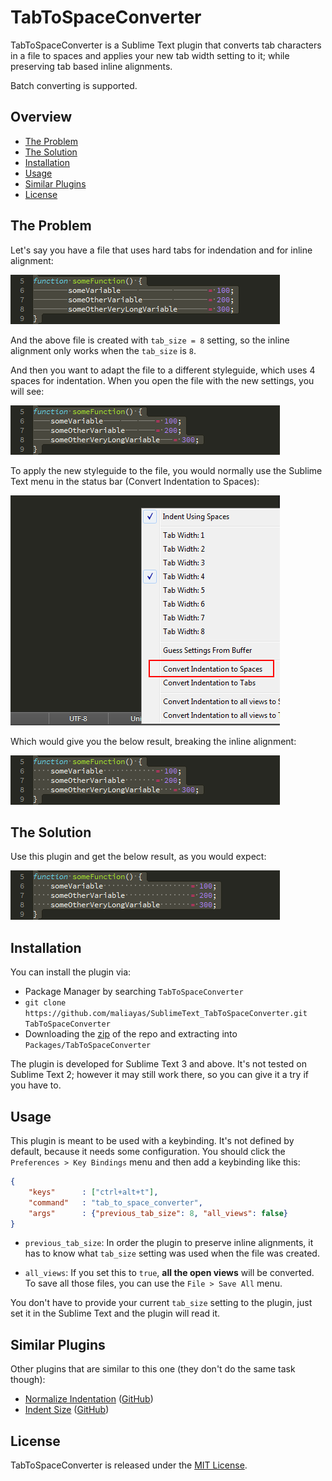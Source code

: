 # TabToSpaceConverter

TabToSpaceConverter is a Sublime Text plugin that converts tab characters in a file
to spaces and applies your new tab width setting to it; while preserving tab based
inline alignments.

Batch converting is supported.

## Overview

* [The Problem](#the-problem)
* [The Solution](#the-solution)
* [Installation](#installation)
* [Usage](#usage)
* [Similar Plugins](#similar-plugins)
* [License](#license)

## The Problem

Let's say you have a file that uses hard tabs for indendation and for inline
alignment:

![image-1](images/1.png)

And the above file is created with `tab_size = 8` setting, so the inline alignment
only works when the `tab_size` is `8`.

And then you want to adapt the file to a different styleguide, which uses 4 spaces
for indentation. When you open the file with the new settings, you will see:

![image-2](images/2.png)

To apply the new styleguide to the file, you would normally use the Sublime Text
menu in the status bar (Convert Indentation to Spaces):

![menu](images/menu.png)

Which would give you the below result, breaking the inline alignment:

![image-3](images/3.png)

## The Solution

Use this plugin and get the below result, as you would expect:

![image-4](images/4.png)

## Installation

You can install the plugin via:

* Package Manager by searching `TabToSpaceConverter`
* `git clone https://github.com/maliayas/SublimeText_TabToSpaceConverter.git TabToSpaceConverter`
* Downloading the [zip][] of the repo and extracting into `Packages/TabToSpaceConverter`

The plugin is developed for Sublime Text 3 and above. It's not tested on Sublime
Text 2; however it may still work there, so you can give it a try if you have to.

## Usage

This plugin is meant to be used with a keybinding. It's not defined by default,
because it needs some configuration. You should click the `Preferences > Key Bindings`
menu and then add a keybinding like this:

```json
{
    "keys"      : ["ctrl+alt+t"],
    "command"   : "tab_to_space_converter",
    "args"      : {"previous_tab_size": 8, "all_views": false}
}
```

*   `previous_tab_size`: In order the plugin to preserve inline alignments, it has
    to know what `tab_size` setting was used when the file was created.

*   `all_views`: If you set this to `true`, __all the open views__ will be
    converted. To save all those files, you can use the `File > Save All` menu.

You don't have to provide your current `tab_size` setting to the plugin, just set it
in the Sublime Text and the plugin will read it.

## Similar Plugins

Other plugins that are similar to this one (they don't do the same task though):

*   [Normalize Indentation](https://packagecontrol.io/packages/Normalize%20Indentation) ([GitHub](https://github.com/Ennosuke/Normalize-Indentation))
*   [Indent Size](https://packagecontrol.io/packages/Indent%20Size) ([GitHub](https://github.com/socsieng/sublime-indent-size))

## License

TabToSpaceConverter is released under the [MIT License][mit].

[mit]:  http://www.opensource.org/licenses/MIT
[zip]:  https://github.com/maliayas/SublimeText_TabToSpaceConverter/archive/master.zip
